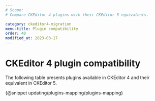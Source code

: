 ```yaml
---
# Scope:
# Compare CKEditor 4 plugins with their CKEditor 5 equivalents.

category: ckeditor4-migration
menu-title: Plugin compatibility
order: 40
modified_at: 2023-03-17
---
```


# CKEditor 4 plugin compatibility

The following table presents plugins available in CKEditor 4 and their equivalent in CKEditor 5.

{@snippet updating/plugins-mapping/plugins-mapping}
